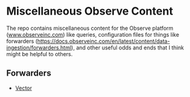 # Miscellaneous Observe Content

The repo contains miscellaneous content for the Observe platform (www.observeinc.com) like queries, configuration files for things like
forwarders (https://docs.observeinc.com/en/latest/content/data-ingestion/forwarders.html), and other useful odds and ends that
I think might be helpful to others.

## Forwarders

- [Vector](forwarder/vector.md)

